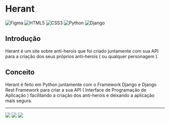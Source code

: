 # Herant

![Figma](https://img.shields.io/badge/figma-%23F24E1E.svg?style=for-the-badge&logo=figma&logoColor=white)
![HTML5](https://img.shields.io/badge/html5-%23E34F26.svg?style=for-the-badge&logo=html5&logoColor=white)
![CSS3](https://img.shields.io/badge/css3-%231572B6.svg?style=for-the-badge&logo=css3&logoColor=white)
![Python](https://img.shields.io/badge/python-3670A0?style=for-the-badge&logo=python&logoColor=ffdd54)
![Django](https://img.shields.io/badge/django-%23092E20.svg?style=for-the-badge&logo=django&logoColor=white)


## Introdução
Herant é um site sobre anti-herois que foi criado juntamente com sua API para a criação dos seus próprios anti-herois ( ou qualquer personagem ).

## Conceito
Herant é feito em Python juntamente com o Framework Django e Django Rest Framework para criar a sua API ( Interface de Programação de Aplicação ) facilitando a criação dos anti-herois e deixando a aplicação mais segura.

---

<img src="herant_app/static/images/index-herant.png">
<img src="herant_app/static/images/search-antihero-herant.png">
<img src="herant_app/static/images/list-antiheroes-herant.png">

